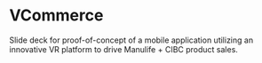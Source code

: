 # VCommerce
Slide deck for proof-of-concept of a mobile application utilizing an innovative VR platform to drive Manulife + CIBC product sales.
